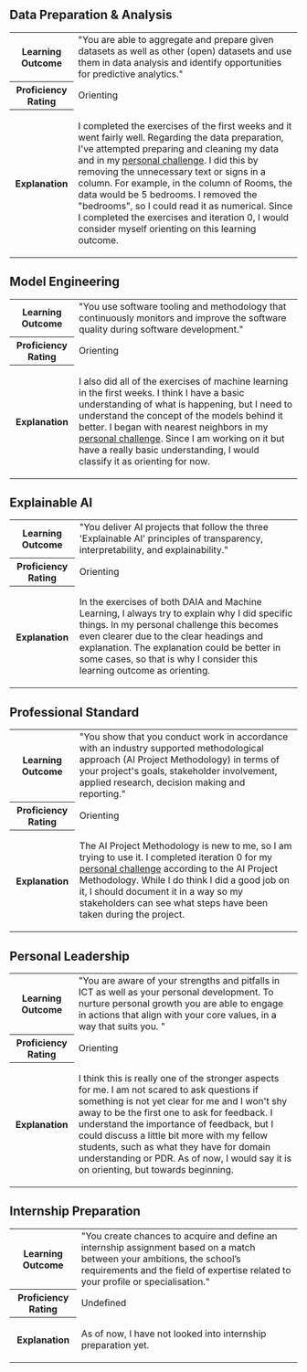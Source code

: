 ## Data Preparation & Analysis
<table>
  <tr>
    <th><strong>Learning Outcome</strong></th>
    <td>"You are able to aggregate and prepare given datasets as well as other (open) datasets and use them in data analysis and identify opportunities for predictive analytics."</td>
  </tr>
  <tr>
    <th><strong>Proficiency Rating</strong></th>
    <td>Orienting</td>
  </tr>
  <tr>
    <th><strong>Explanation</strong></th>
    <td>
        <p>
          I completed the exercises of the first weeks and it went fairly well. Regarding the data preparation, I've attempted preparing and cleaning my data and in my <a href="https://github.com/Arthur-Brouwers/ArthurBrouwersS4AI/blob/main/Documentation/Personal%20Challenge/Home%20appraisal.ipynb">personal challenge</a>. I did this by removing the unnecessary text or signs in a column. For example, in the column of Rooms, the data would be 5 bedrooms. I removed the "bedrooms", so I could read it as numerical. Since I completed the exercises and iteration 0, I would consider myself orienting on this learning outcome. 
        </p>
    </td>
  </tr>
</table>

## Model Engineering
<table>
  <tr>
    <th><strong>Learning Outcome</strong></th>
    <td>"You use software tooling and methodology that continuously monitors and improve the software quality during software development."</td>
  </tr>
  <tr>
    <th><strong>Proficiency Rating</strong></th>
    <td>Orienting</td>
  </tr>
  <tr>
    <th><strong>Explanation</strong></th>
    <td>
        <p>
         I also did all of the exercises of machine learning in the first weeks. I think I have a basic understanding of what is happening, but I need to understand the concept of the models behind it better. I began with nearest neighbors in my <a href="https://github.com/Arthur-Brouwers/ArthurBrouwersS4AI/blob/main/Documentation/Personal%20Challenge/Home%20appraisal.ipynb">personal challenge</a>. Since I am working on it but have a really basic understanding, I would classify it as orienting for now. 
        </p>
    </td>
  </tr>
</table>

## Explainable AI
<table>
  <tr>
    <th><strong>Learning Outcome</strong></th>
    <td>"You deliver AI projects that follow the three 'Explainable AI' principles of transparency, interpretability, and explainability."</td>
  </tr>
  <tr>
    <th><strong>Proficiency Rating</strong></th>
    <td>Orienting</td>
  </tr>
  <tr>
    <th><strong>Explanation</strong></th>
    <td>
        <p>
          In the exercises of both DAIA and Machine Learning, I always try to explain why I did specific things. In my personal challenge this becomes even clearer due to the clear headings and explanation. The explanation could be better in some cases, so that is why I consider this learning outcome as orienting.
        </p>
    </td>
  </tr>
</table>

## Professional Standard
<table>
  <tr>
    <th><strong>Learning Outcome</strong></th>
    <td>"You show that you conduct work in accordance with an industry supported methodological approach (AI Project Methodology) in terms of your project's goals, stakeholder involvement, applied research, decision making and reporting."</td>
  </tr>
  <tr>
    <th><strong>Proficiency Rating</strong></th>
    <td>Orienting</td>
  </tr>
  <tr>
    <th><strong>Explanation</strong></th>
    <td>
        <p>
         The AI Project Methodology is new to me, so I am trying to use it. I completed iteration 0 for my <a href="https://github.com/Arthur-Brouwers/ArthurBrouwersS4AI/blob/main/Documentation/Personal%20Challenge/Home%20appraisal.ipynb">personal challenge</a> according to the AI Project Methodology. While I do think I did a good job on it, I should document it in a way so my stakeholders can see what steps have been taken during the project. 
        </p>
    </td>
  </tr>
</table>

## Personal Leadership
<table>
  <tr>
    <th><strong>Learning Outcome</strong></th>
    <td>"You are aware of your strengths and pitfalls in ICT as well as your personal development. To nurture personal growth you are able to engage in actions that align with your core values, in a way that suits you. "</td>
  </tr>
  <tr>
    <th><strong>Proficiency Rating</strong></th>
    <td>Orienting</td>
  </tr>
  <tr>
    <th><strong>Explanation</strong></th>
    <td>
        <p>          
          I think this is really one of the stronger aspects for me. I am not scared to ask questions if something is not yet clear for me and I won't shy away to be the first one to ask for feedback. I understand the importance of feedback, but I could discuss a little bit more with my fellow students, such as what they have for domain understanding or PDR. As of now, I would say it is on orienting, but towards beginning. 
        </p>
    </td>
  </tr>
</table>

## Internship Preparation
<table>
  <tr>
    <th><strong>Learning Outcome</strong></th>
    <td>"You create chances to acquire and define an internship assignment based on a match between your ambitions, the school’s requirements and the field of expertise related to your profile or specialisation."</td>
  </tr>
  <tr>
    <th><strong>Proficiency Rating</strong></th>
    <td>Undefined</td>
  </tr>
  <tr>
    <th><strong>Explanation</strong></th>
    <td>
        <p>          
          As of now, I have not looked into internship preparation yet.
        </p>
    </td>
  </tr>
</table>
